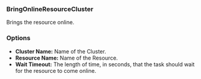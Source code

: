 ### BringOnlineResourceCluster
Brings the resource online.

### Options
- **Cluster Name:** Name of the Cluster.
- **Resource Name:** Name of the Resource.
- **Wait Timeout:** The length of time, in seconds, that the task should wait for the resource to come online.